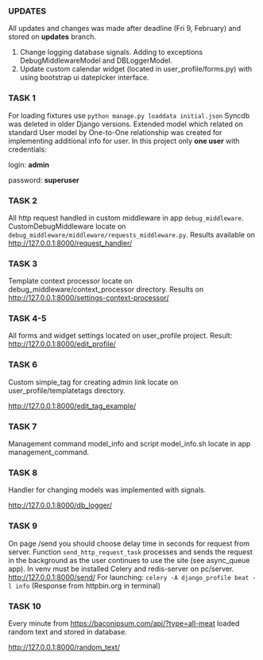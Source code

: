 ### UPDATES
All updates and changes was made after deadline (Fri 9, February) and stored on **updates** branch.
1. Change logging database signals. Adding to exceptions DebugMiddlewareModel and DBLoggerModel.
2. Update custom calendar widget (located in user_profile/forms.py) with using bootstrap ui datepicker interface.

### TASK 1


For loading fixtures use `python manage.py loaddata initial.json`
Syncdb was deleted  in older Django versions.
Extended model which related on standard User model by One-to-One relationship  was created for implementing additional info for user.
In this project only **one user** with credentials:

login: **admin**

password: **superuser**


### TASK 2

All http request handled in custom middleware in app `debug_middleware`. CustomDebugMiddleware locate on 
`debug_middleware/middleware/requests_middleware.py`. Results available on http://127.0.0.1:8000/request_handler/

### TASK 3 

Template context processor locate on debug_middleware/context_processor directory. Results on 
http://127.0.0.1:8000/settings-context-processor/


### TASK 4-5

All forms and widget settings located on user_profile project. Result: http://127.0.0.1:8000/edit_profile/

### TASK 6

Custom simple_tag for creating admin link locate on user_profile/templatetags directory. 

http://127.0.0.1:8000/edit_tag_example/

### TASK 7

Management command model_info and script model_info.sh locate in app management_command.

### TASK 8

Handler for changing models was implemented with signals. 

http://127.0.0.1:8000/db_logger/


### TASK 9

On page /send you should choose delay time in seconds for request from server. Function `send_http_request_task` 
processes and sends the request in the background as the user continues to use the site (see async_queue app).
In venv must be installed Celery and redis-server on pc/server.
http://127.0.0.1:8000/send/
For launching:
`celery -A django_profile beat -l info`
(Response from httpbin.org in terminal)

### TASK 10

Every minute from https://baconipsum.com/api/?type=all-meat loaded random text and stored in database.

http://127.0.0.1:8000/random_text/



